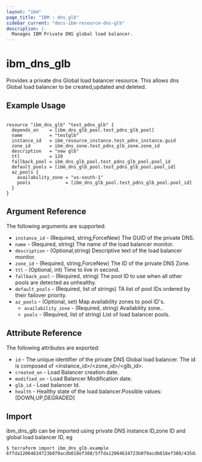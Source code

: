 ```yaml
---
layout: "ibm"
page_title: "IBM : dns_glb"
sidebar_current: "docs-ibm-resource-dns-glb"
description: |-
  Manages IBM Private DNS global load balancer.
---
```


# ibm\_dns_glb

Provides a private dns Global load balancer resource. This allows dns Global load balancer to be created,updated and deleted.

## Example Usage

```hcl

resource "ibm_dns_glb" "test_pdns_glb" {
  depends_on    = [ibm_dns_glb_pool.test_pdns_glb_pool]
  name          = "testglb"
  instance_id   = ibm_resource_instance.test_pdns_instance.guid
  zone_id       = ibm_dns_zone.test_pdns_glb_zone.zone_id
  description   = "new glb"
  ttl           = 120
  fallback_pool = ibm_dns_glb_pool.test_pdns_glb_pool.pool_id
  default_pools = [ibm_dns_glb_pool.test_pdns_glb_pool.pool_id]
  az_pools {
    availability_zone = "us-south-1"
    pools             = [ibm_dns_glb_pool.test_pdns_glb_pool.pool_id]
  }
}

```
   
## Argument Reference

The following arguments are supported:

* `instance_id` - (Required, string,ForceNew) The GUID of the private DNS. 
* `name` - (Required, string) The name of the load balancer monitor.
* `description` -  (Optional,string) Descriptive text of the load balancer monitor.
* `zone_id` - (Required, string,ForceNew) The ID of the private DNS Zone.
* `ttl` - (Optional, int) Time to live in second.
* `fallback_pool` - (Required, string) The pool ID to use when all other pools are detected as unhealthy.
* `default_pools` - (Required, list of strings) TA list of pool IDs ordered by their failover priority.
* `az_pools` - (Optional, set) Map availability zones to pool ID's.
  * `availability_zone` - (Required, string) Availability zone..
  * `pools` - (Required, list of string) List of load balancer pools.


## Attribute Reference

The following attributes are exported:

* `id` - The unique identifier of the private DNS Global load balancer. The id is composed of <instance_id>/<zone_id>/<glb_id>.
* `created_on` -  Load Balancer creation date. 
* `modified_on` -  Load Balancer Modification date. 
* `glb_id` - Load balancer Id.
* `health` - Healthy state of the load balancer.Possible values: [DOWN,UP,DEGRADED]

## Import

ibm_dns_glb can be imported using private DNS instance ID,zone ID and global load balancer ID, eg

```
$ terraform import ibm_dns_glb.example 6ffda12064634723b079acdb018ef308/5ffda12064634723b079acdb018ef308/435da12064634723b079acdb018ef308
```